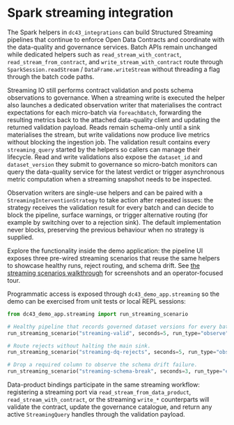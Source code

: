 # Spark streaming integration

The Spark helpers in `dc43_integrations` can build Structured Streaming
pipelines that continue to enforce Open Data Contracts and coordinate with the
data-quality and governance services.  Batch APIs remain unchanged while
dedicated helpers such as `read_stream_with_contract`,
`read_stream_from_contract`, and `write_stream_with_contract` route through
`SparkSession.readStream` / `DataFrame.writeStream` without threading a flag
through the batch code paths.

Streaming IO still performs contract validation and posts schema observations to
governance.  When a streaming write is executed the helper also launches a
dedicated observation writer that materialises the contract expectations for
each micro-batch via `foreachBatch`, forwarding the resulting metrics back to
the attached data-quality client and updating the returned validation payload.
Reads remain schema-only until a sink materialises the stream, but write
validations now produce live metrics without blocking the ingestion job.  The
validation result contains every `streaming_query` started by the helpers so
callers can manage their lifecycle.  Read and write validations also expose the
`dataset_id` and `dataset_version` they submit to governance so micro-batch
monitors can query the data-quality service for the latest verdict or trigger
asynchronous metric computation when a streaming snapshot needs to be
inspected.

Observation writers are single-use helpers and can be paired with a
`StreamingInterventionStrategy` to take action after repeated issues: the
strategy receives the validation result for every batch and can decide to block
the pipeline, surface warnings, or trigger alternative routing (for example by
switching over to a rejection sink).  The default implementation never blocks,
preserving the previous behaviour when no strategy is supplied.

Explore the functionality inside the demo application: the pipeline UI exposes
three pre-wired streaming scenarios that reuse the same helpers to showcase
healthy runs, reject routing, and schema drift. See
[the streaming scenarios walkthrough](../tutorials/spark-streaming-scenarios.md)
for screenshots and an operator-focused tour.

Programmatic access is exposed through ``dc43_demo_app.streaming`` so the demo
can be exercised from unit tests or local REPL sessions:

```python
from dc43_demo_app.streaming import run_streaming_scenario

# Healthy pipeline that records governed dataset versions for every batch.
run_streaming_scenario("streaming-valid", seconds=5, run_type="observe")

# Route rejects without halting the main sink.
run_streaming_scenario("streaming-dq-rejects", seconds=5, run_type="observe")

# Drop a required column to observe the schema drift failure.
run_streaming_scenario("streaming-schema-break", seconds=3, run_type="enforce")
```

Data-product bindings participate in the same streaming workflow: registering a
streaming port via `read_stream_from_data_product`, `read_stream_with_contract`,
or the streaming `write_*` counterparts will validate the contract, update the
governance catalogue, and return any active `StreamingQuery` handles through the
validation payload.
